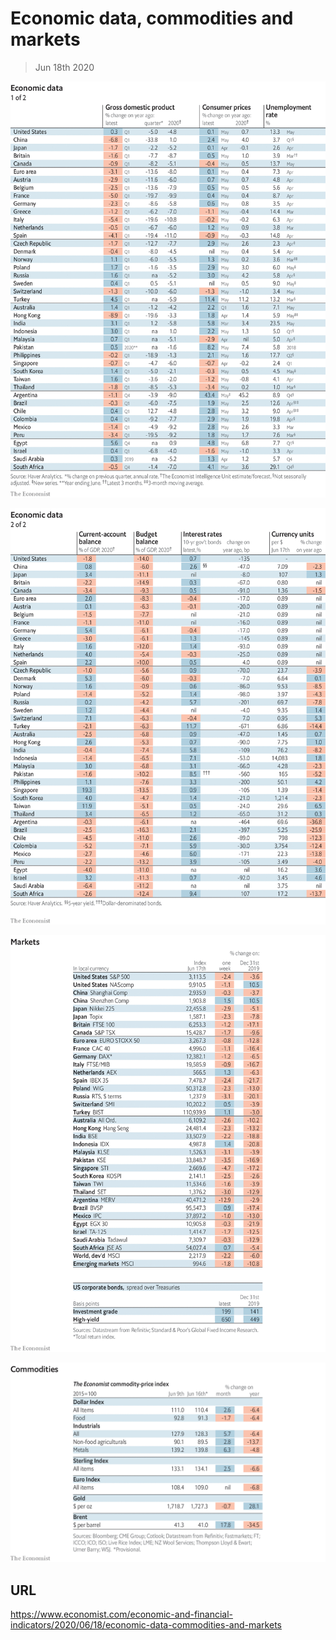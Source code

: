 # Economic data, commodities and markets

> Jun 18th 2020



![](./images/20200620_INT101.png)



![](./images/20200620_INT102.png)



![](./images/20200620_INT201.png)



![](./images/20200620_INT401.png)

## URL

https://www.economist.com/economic-and-financial-indicators/2020/06/18/economic-data-commodities-and-markets
